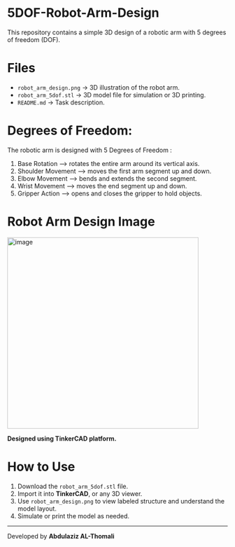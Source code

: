 # 5DOF-Robot-Arm-Design

This repository contains a simple 3D design of a robotic arm with 5 degrees of freedom (DOF).


# Files

- `robot_arm_design.png` → 3D illustration of the robot arm.
- `robot_arm_5dof.stl` → 3D model file for simulation or 3D printing.
- `README.md` → Task description.

# Degrees of Freedom:

The robotic arm is designed with 5 Degrees of Freedom :

1. Base Rotation —> rotates the entire arm around its vertical axis.
2. Shoulder Movement —> moves the first arm segment up and down.
3. Elbow Movement —> bends and extends the second segment.
4. Wrist Movement —> moves the end segment up and down.
5. Gripper Action —> opens and closes the gripper to hold objects.

# Robot Arm Design Image

<img width="437" alt="image" src="https://github.com/user-attachments/assets/49baecb6-0b4c-465f-9155-678596e397f0" />

**Designed using TinkerCAD platform.**

# How to Use

1. Download the `robot_arm_5dof.stl` file.
2. Import it into **TinkerCAD**, or any 3D viewer.
3. Use `robot_arm_design.png` to view labeled structure and understand the model layout.
4. Simulate or print the model as needed.

<hr>

Developed by **Abdulaziz AL-Thomali** 

